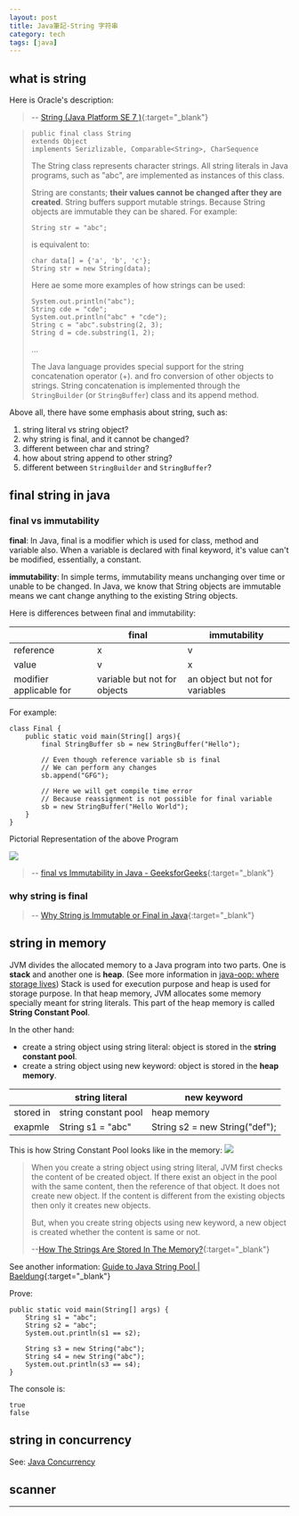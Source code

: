 ```yaml
---
layout: post
title: Java筆記-String 字符串
category: tech
tags: [java]
---
```


## what is string

Here is Oracle's description:
> -- [String (Java Platform SE 7 )](https://docs.oracle.com/javase/7/docs/api/java/lang/String.html){:target="_blank"}

> ```
> public final class String
> extends Object
> implements Serizlizable, Comparable<String>, CharSequence   
> ```
>
> The String class represents character strings. All string literals in Java programs, such as "abc",
> are implemented as instances of this class.
>
> String are constants; **their values cannot be changed after they are created**. String buffers support
> mutable strings. Because String objects are immutable they can be shared. For example:
>
> `String str = "abc";`
>
> is equivalent to:
>
> ```
> char data[] = {'a', 'b', 'c'};
> String str = new String(data);
> ```
>
> Here ae some more examples of how strings can be used:
> ```
> System.out.println("abc");
> String cde = "cde";
> System.out.println("abc" + "cde");
> String c = "abc".substring(2, 3);
> String d = cde.substring(1, 2);
> ```
>
> ...
>
> The Java language provides special support for the string concatenation operator (+). and fro conversion of
> other objects to strings. String concatenation is implemented through the `StringBuilder` (or `StringBuffer`)
> class and its append method.

Above all, there have some emphasis about string, such as:
1. string literal vs string object?
2. why string is final, and it cannot be changed?
3. different between char and string?
4. how about string append to other string?
5. different between `StringBuilder` and `StringBuffer`?

## final string in java

### final vs immutability

**final**: In Java, final is a modifier which is used for class, method and variable also. When a variable is declared
 with final keyword, it's value can't be modified, essentially, a constant.
 
 **immutability**: In simple terms, immutability means unchanging over time or unable to be changed. In Java, we know
 that String objects are immutable means we cant change anything to the existing String objects.

Here is differences between final and immutability:

 <table>
     <thead>
         <tr>
             <th></th>
             <th>final</th>
             <th>immutability</th>
         </tr>
     </thead>
     <tbody>
         <tr>
             <td>reference</td>
             <td>x</td>
             <td>v</td>
         </tr>
         <tr>
             <td>value</td>
             <td>v</td>
             <td>x</td>
         </tr>
         <tr>
             <td>modifier applicable for</td>
             <td>variable but not for objects</td>
             <td>an object but not for variables</td>
         </tr>
     </tbody>
 </table>

For example:

```
class Final {
    public static void main(String[] args){
        final StringBuffer sb = new StringBuffer("Hello");
        
        // Even though reference variable sb is final
        // We can perform any changes
        sb.append("GFG");
        
        // Here we will get compile time error
        // Because reassignment is not possible for final variable
        sb = new StringBuffer("Hello World");
    }
}
```

Pictorial Representation of the above Program

![](http://www.hauchenglee.com/assets/images/tech/final-vs-immutability.png)

> -- [final vs Immutability in Java - GeeksforGeeks](https://www.geeksforgeeks.org/final-vs-immutability-java/){:target="_blank"}

### why string is final

> -- [Why String is Immutable or Final in Java](https://javarevisited.blogspot.com/2010/10/why-string-is-immutable-or-final-in-java.html){:target="_blank"}

## string in memory

JVM divides the allocated memory to a Java program into two parts. One is **stack** and another one is **heap**.
 (See more information in [java-oop: where storage lives](http://hauchenglee.com/tech/2019/11/02/java-oop.html#where-storage-lives))
 Stack is used for execution purpose and heap is used for storage purpose. In that heap memory, JVM allocates some
 memory specially meant for string literals. This part of the heap memory is called **String Constant Pool**.

In the other hand:
- create a string object using string literal: object is stored in the **string constant pool**.
- create a string object using new keyword: object is stored in the **heap memory**.

<table>
    <thead>
        <tr>
            <th></th>
            <th>string literal</th>
            <th>new keyword</th>
        </tr>
    </thead>
    <tbody>
        <tr>
            <td>stored in</td>
            <td>string constant pool</td>
            <td>heap memory</td>
        </tr>
        <tr>
            <td>exapmle</td>
            <td>String s1 = "abc"</td>
            <td>String s2 = new String("def");</td>
        </tr>
    </tbody>
</table>

This is how String Constant Pool looks like in the memory:
![](http://www.hauchenglee.com/assets/images/tech/string-in-memory-allotment.png)

> When you create a string object using string literal, JVM first checks the content of be created object. If there exist an
> object in the pool with the same content, then the reference of that object. It does not create new object. If the content
> is different from the existing objects then only it creates new objects.
>
> But, when you create string objects using new keyword, a new object is created whether the content is same or not.
>
> --[How The Strings Are Stored In The Memory?](https://javaconceptoftheday.com/how-the-strings-are-stored-in-the-memory/){:target="_blank"}

See another information: [Guide to Java String Pool | Baeldung](https://www.baeldung.com/java-string-pool){:target="_blank"}

Prove:
```
public static void main(String[] args) {
    String s1 = "abc";
    String s2 = "abc";
    System.out.println(s1 == s2);

    String s3 = new String("abc");
    String s4 = new String("abc");
    System.out.println(s3 == s4);
}
```

The console is:
```
true
false
```

## string in concurrency

See: [Java Concurrency]()

## scanner

---
